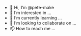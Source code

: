 - 👋 Hi, I’m @pete-make
- 👀 I’m interested in ...
- 🌱 I’m currently learning ...
- 💞️ I’m looking to collaborate on ...
- 📫 How to reach me ...

<!---
pete-make/pete-make is a ✨ special ✨ repository because its `README.md` (this file) appears on your GitHub profile.
You can click the Preview link to take a look at your changes.
--->
